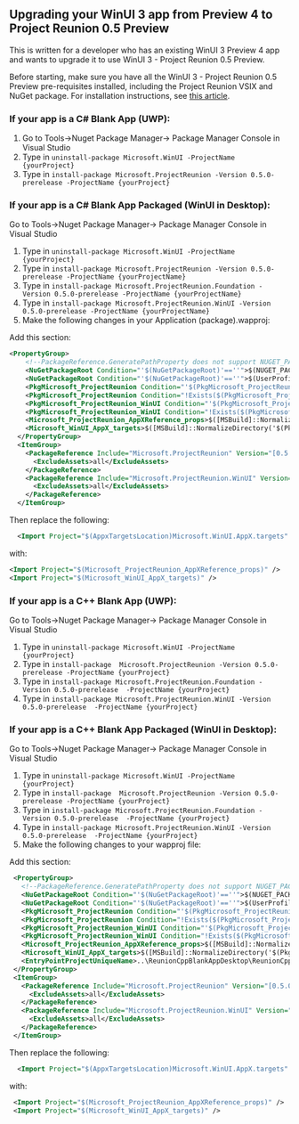 ## Upgrading your WinUI 3 app from Preview 4 to Project Reunion 0.5 Preview 

This is written for a developer who has an existing WinUI 3 Preview 4 app and wants to upgrade it to use WinUI 3 - Project Reunion 0.5 Preview. 

Before starting, make sure you have all the WinUI 3 - Project Reunion 0.5 Preview pre-requisites installed, including the Project Reunion VSIX and NuGet package. For installation instructions, see [this article](https://docs.microsoft.com/en-us/windows/apps/project-reunion/#set-up-your-development-environment). 

### If your app is a C# Blank App (UWP):

1. Go to Tools->Nuget Package Manager-> Package Manager Console in Visual Studio
2. Type in ```uninstall-package Microsoft.WinUI -ProjectName {yourProject}```
3. Type in ```install-package Microsoft.ProjectReunion -Version 0.5.0-prerelease -ProjectName {yourProject}```


### If your app is a C# Blank App Packaged (WinUI in Desktop):

Go to Tools->Nuget Package Manager-> Package Manager Console in Visual Studio

  1. Type in ```uninstall-package Microsoft.WinUI -ProjectName {yourProject}```
  2. Type in ```install-package Microsoft.ProjectReunion -Version 0.5.0-prerelease -ProjectName {yourProjectName}```
  3. Type in ```install-package Microsoft.ProjectReunion.Foundation -Version 0.5.0-prerelease -ProjectName {yourProjectName}```
  4. Type in ```install-package Microsoft.ProjectReunion.WinUI -Version 0.5.0-prerelease -ProjectName {yourProjectName}```
  5. Make the following changes in your Application (package).wapproj:
  
  Add this section:
  ```xml
  <PropertyGroup>
      <!--PackageReference.GeneratePathProperty does not support NUGET_PACKAGES env var...-->
      <NuGetPackageRoot Condition="'$(NuGetPackageRoot)'==''">$(NUGET_PACKAGES)</NuGetPackageRoot>
      <NuGetPackageRoot Condition="'$(NuGetPackageRoot)'==''">$(UserProfile)\.nuget\packages</NuGetPackageRoot>
      <PkgMicrosoft_ProjectReunion Condition="'$(PkgMicrosoft_ProjectReunion)'==''">$([MSBuild]::NormalizeDirectory('$(NuGetPackageRoot)', 'Microsoft.ProjectReunion', '0.5.0-prerelease'))</PkgMicrosoft_ProjectReunion>
      <PkgMicrosoft_ProjectReunion Condition="!Exists($(PkgMicrosoft_ProjectReunion))">$(SolutionDir)packages\Microsoft.ProjectReunion.0.5.0-prerelease\</PkgMicrosoft_ProjectReunion>
      <PkgMicrosoft_ProjectReunion_WinUI Condition="'$(PkgMicrosoft_ProjectReunion_WinUI)'==''">$([MSBuild]::NormalizeDirectory('$(NuGetPackageRoot)', 'Microsoft.ProjectReunion.WinUI', '0.5.0-prerelease'))</PkgMicrosoft_ProjectReunion_WinUI>
      <PkgMicrosoft_ProjectReunion_WinUI Condition="!Exists($(PkgMicrosoft_ProjectReunion_WinUI))">$(SolutionDir)packages\Microsoft.ProjectReunion.WinUI.0.5.0-prerelease\</PkgMicrosoft_ProjectReunion_WinUI>
      <Microsoft_ProjectReunion_AppXReference_props>$([MSBuild]::NormalizeDirectory('$(PkgMicrosoft_ProjectReunion)', 'build'))Microsoft.ProjectReunion.AppXReference.props</Microsoft_ProjectReunion_AppXReference_props>
      <Microsoft_WinUI_AppX_targets>$([MSBuild]::NormalizeDirectory('$(PkgMicrosoft_ProjectReunion_WinUI)', 'build'))Microsoft.WinUI.AppX.targets</Microsoft_WinUI_AppX_targets>
    </PropertyGroup>
    <ItemGroup>
      <PackageReference Include="Microsoft.ProjectReunion" Version="[0.5.0-prerelease]" GeneratePathProperty="true">
        <ExcludeAssets>all</ExcludeAssets>
      </PackageReference>
      <PackageReference Include="Microsoft.ProjectReunion.WinUI" Version="[0.5.0-prerelease]" GeneratePathProperty="true">
        <ExcludeAssets>all</ExcludeAssets>
      </PackageReference>
    </ItemGroup>
  ```
  Then replace the following:
  ```xml
    <Import Project="$(AppxTargetsLocation)Microsoft.WinUI.AppX.targets" />
  ```
  with:
  ```xml
  <Import Project="$(Microsoft_ProjectReunion_AppXReference_props)" />
  <Import Project="$(Microsoft_WinUI_AppX_targets)" />
  ```


### If your app is a C++ Blank App (UWP):

 Go to Tools->Nuget Package Manager-> Package Manager Console in Visual Studio
 1. Type in ```uninstall-package Microsoft.WinUI -ProjectName {yourProject}```
 2. Type in ```install-package  Microsoft.ProjectReunion -Version 0.5.0-prerelease -ProjectName {yourProject}``` 
 3. Type in ```install-package Microsoft.ProjectReunion.Foundation -Version 0.5.0-prerelease  -ProjectName {yourProject}```
 4. Type in ```install-package Microsoft.ProjectReunion.WinUI -Version 0.5.0-prerelease  -ProjectName {yourProject}```

### If your app is a C++ Blank App Packaged (WinUI in Desktop):

  Go to Tools->Nuget Package Manager-> Package Manager Console in Visual Studio
 1. Type in ```uninstall-package Microsoft.WinUI -ProjectName {yourProject}```
 2. Type in ```install-package  Microsoft.ProjectReunion -Version 0.5.0-prerelease -ProjectName {yourProject}```  
 3. Type in ```install-package Microsoft.ProjectReunion.Foundation -Version 0.5.0-prerelease  -ProjectName {yourProject}```
 4. Type in ```install-package Microsoft.ProjectReunion.WinUI -Version 0.5.0-prerelease  -ProjectName {yourProject}```
5. Make the following changes to your wapproj file:
 
 Add this section:
 
 ```xml
  <PropertyGroup>
    <!--PackageReference.GeneratePathProperty does not support NUGET_PACKAGES env var...-->
    <NuGetPackageRoot Condition="'$(NuGetPackageRoot)'==''">$(NUGET_PACKAGES)</NuGetPackageRoot>
    <NuGetPackageRoot Condition="'$(NuGetPackageRoot)'==''">$(UserProfile)\.nuget\packages</NuGetPackageRoot>
    <PkgMicrosoft_ProjectReunion Condition="'$(PkgMicrosoft_ProjectReunion)'==''">$([MSBuild]::NormalizeDirectory('$(NuGetPackageRoot)', 'Microsoft.ProjectReunion', '0.5.0-prerelease'))</PkgMicrosoft_ProjectReunion>
    <PkgMicrosoft_ProjectReunion Condition="!Exists($(PkgMicrosoft_ProjectReunion))">$(SolutionDir)packages\Microsoft.ProjectReunion.0.5.0-prerelease\</PkgMicrosoft_ProjectReunion>
    <PkgMicrosoft_ProjectReunion_WinUI Condition="'$(PkgMicrosoft_ProjectReunion_WinUI)'==''">$([MSBuild]::NormalizeDirectory('$(NuGetPackageRoot)', 'Microsoft.ProjectReunion.WinUI', '0.5.0-prerelease'))</PkgMicrosoft_ProjectReunion_WinUI>
    <PkgMicrosoft_ProjectReunion_WinUI Condition="!Exists($(PkgMicrosoft_ProjectReunion_WinUI))">$(SolutionDir)packages\Microsoft.ProjectReunion.WinUI.0.5.0-prerelease\</PkgMicrosoft_ProjectReunion_WinUI>
    <Microsoft_ProjectReunion_AppXReference_props>$([MSBuild]::NormalizeDirectory('$(PkgMicrosoft_ProjectReunion)', 'build'))Microsoft.ProjectReunion.AppXReference.props</Microsoft_ProjectReunion_AppXReference_props>
    <Microsoft_WinUI_AppX_targets>$([MSBuild]::NormalizeDirectory('$(PkgMicrosoft_ProjectReunion_WinUI)', 'build'))Microsoft.WinUI.AppX.targets</Microsoft_WinUI_AppX_targets>
    <EntryPointProjectUniqueName>..\ReunionCppBlankAppDesktop\ReunionCppBlankAppDesktop.vcxproj</EntryPointProjectUniqueName>
  </PropertyGroup>
  <ItemGroup>
    <PackageReference Include="Microsoft.ProjectReunion" Version="[0.5.0-prerelease]" GeneratePathProperty="true">
      <ExcludeAssets>all</ExcludeAssets>
    </PackageReference>
    <PackageReference Include="Microsoft.ProjectReunion.WinUI" Version="[0.5.0-prerelease]" GeneratePathProperty="true">
      <ExcludeAssets>all</ExcludeAssets>
    </PackageReference>
  </ItemGroup>
```

Then replace the following:
```xml
  <Import Project="$(AppxTargetsLocation)Microsoft.WinUI.AppX.targets" />
```

with:

```xml
 <Import Project="$(Microsoft_ProjectReunion_AppXReference_props)" />
 <Import Project="$(Microsoft_WinUI_AppX_targets)" />
  ```
